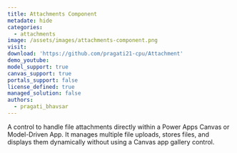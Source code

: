 ```yaml
---
title: Attachments Component
metadate: hide
categories:
  - attachments
image: /assets/images/attachments-component.png
visit: 
download: 'https://github.com/pragati21-cpu/Attachment'
demo_youtube: 
model_support: true
canvas_support: true
portals_support: false
license_defined: true
managed_solution: false
authors:
  - pragati_bhavsar
---
```

A control to handle file attachments directly within a Power Apps Canvas or Model-Driven App. It manages multiple file uploads, stores files, and displays them dynamically without using a Canvas app gallery control.
